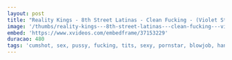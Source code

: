 ```yaml
---
layout: post
title: "Reality Kings - 8th Street Latinas - Clean Fucking - (Violet Starr, Kyle Mason)"
image: '/thumbs/reality-kings---8th-street-latinas---clean-fucking---violet-starr-kyle-mason.jpg'
embed: 'https://www.xvideos.com/embedframe/37153229'
duracao: 480
tags: 'cumshot, sex, pussy, fucking, tits, sexy, pornstar, blowjob, handjob, amateur, freeporn, realitykings, sexvideos, xxxvideo, videos-porno, xxx-porno, free-video'
---
```

